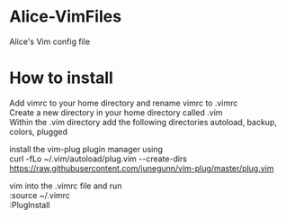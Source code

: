 # Alice-VimFiles
Alice's Vim config file

# How to install
Add vimrc to your home directory and rename vimrc to .vimrc  
Create a new directory in your home directory called .vim  
Within the .vim directory add the following directories autoload, backup, colors, plugged

install the vim-plug plugin manager using  
curl -fLo ~/.vim/autoload/plug.vim --create-dirs https://raw.githubusercontent.com/junegunn/vim-plug/master/plug.vim

vim into the .vimrc file and run  
:source ~/.vimrc  
:PlugInstall  
